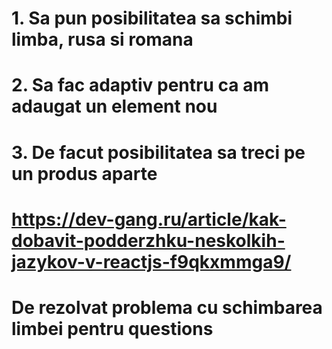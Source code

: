 # 1. Sa pun posibilitatea sa schimbi limba, rusa si romana

# 2. Sa fac adaptiv pentru ca am adaugat un element nou

# 3. De facut posibilitatea sa treci pe un produs aparte

# https://dev-gang.ru/article/kak-dobavit-podderzhku-neskolkih-jazykov-v-reactjs-f9qkxmmga9/

# De rezolvat problema cu schimbarea limbei pentru questions

